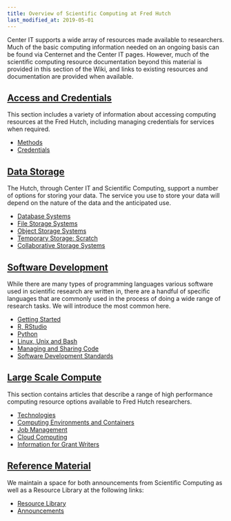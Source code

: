```yaml
---
title: Overview of Scientific Computing at Fred Hutch
last_modified_at: 2019-05-01
---
```

Center IT supports a wide array of resources made available to researchers.  Much of the basic computing information needed on an ongoing basis can be found via Centernet and the Center IT pages.  However, much of the scientific computing resource documentation beyond this material is provided in this section of the Wiki, and links to existing resources and documentation are provided when available.  


## [Access and Credentials](/scicomputing/access_overview/)
This section includes a variety of information about accessing computing resources at the Fred Hutch, including managing credentials for services when required.  
- [Methods](/scicomputing/access_methods/)
- [Credentials](/scicomputing/access_credentials/)


## [Data Storage](/scicomputing/store_overview/)
The Hutch, through Center IT and Scientific Computing, support a number of options for storing your data. The service you use to store your data will depend on the nature of the data and the anticipated use.

- [Database Systems](/scicomputing/store_databases/)
- [File Storage Systems](/scicomputing/store_posix/)
- [Object Storage Systems](/scicomputing/store_objectstore/)
- [Temporary Storage: Scratch](/scicomputing/store_scratch/)
- [Collaborative Storage Systems](/scicomputing/store_collaboration/)


## [Software Development](/scicomputing/software_overview/)
While there are many types of programming languages various software used in scientific research are written in, there are a handful of specific languages that are commonly used in the process of doing a wide range of research tasks. We will introduce the most common here.

- [Getting Started](/scicomputing/software_languages/)
- [R, RStudio](/scicomputing/software_R/)
- [Python](/scicomputing/software_python/)
- [Linux, Unix and Bash](/scicomputing/software_linux101/)
- [Managing and Sharing Code](/scicomputing/software_managecode/)
- [Software Development Standards](/scicomputing/software_standards/)


## [Large Scale Compute](/scicomputing/compute_overview/)
This section contains articles that describe a range of high performance computing resource options available to Fred Hutch researchers.

- [Technologies](/scicomputing/compute_platforms/)
- [Computing Environments and Containers](/scicomputing/compute_environments/)
- [Job Management](/scicomputing/compute_jobs/)
- [Cloud Computing](/scicomputing/compute_cloud/)
- [Information for Grant Writers](/scicomputing/compute_grants/)

## [Reference Material](/scicomputing/reference_overview/)
We maintain a space for both announcements from Scientific Computing as well as a Resource Library at the following links:
- [Resource Library](/compdemos/)
- [Announcements](/scicompannounce/)
